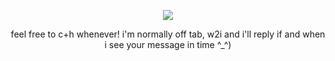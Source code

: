 <div align="center">

![](https://i.imgur.com/4jLxJaa.png)

feel free to c+h whenever! i'm normally off tab, w2i and i'll reply if and when i see your message in time ^_^)
